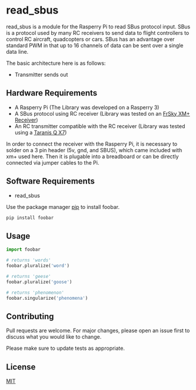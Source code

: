 # read_sbus
read_sbus is a module for the Rasperry Pi to read SBus protocol input. SBus is a protocol used by many RC receivers to send data to flight controllers to control RC aircraft,
quadcopters or cars. SBus has an advantage over standard PWM in that up to 16 channels of data can be sent over a single data line.

The basic architecture here is as follows:
- Transmitter sends out 

## Hardware Requirements
- A Rasperry Pi (The Library was developed on a Rasperry 3)
- A SBus protocol using RC receiver (Library was tested on an [FrSky XM+ Receiver](https://www.getfpv.com/frsky-xm-sbus-mini-receiver.html))
- An RC transmitter compatible with the RC receiver (Library was tested using a [Taranis Q X7](https://www.frsky-rc.com/product/taranis-q-x7-2/))

In order to connect the receiver with the Rasperry Pi, it is necessary to solder on a 3 pin header (5v, gnd, and SBUS), which came included with xm+ used here.
Then it is plugable into a breadboard or can be directly connected via jumper cables to the Pi.

## Software Requirements

- read_sbus 

Use the package manager [pip](https://pip.pypa.io/en/stable/) to install foobar.

```bash
pip install foobar
```

## Usage

```python
import foobar

# returns 'words'
foobar.pluralize('word')

# returns 'geese'
foobar.pluralize('goose')

# returns 'phenomenon'
foobar.singularize('phenomena')
```

## Contributing
Pull requests are welcome. For major changes, please open an issue first to discuss what you would like to change.

Please make sure to update tests as appropriate.

## License
[MIT](https://choosealicense.com/licenses/mit/)
